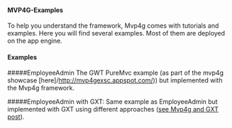 #### MVP4G-Examples

To help you understand the framework, Mvp4g comes with tutorials and examples. Here you will find several examples. Most of them are deployed on the app engine.

#### Examples

#####EmployeeAdmin
The GWT PureMvc example (as part of the mvp4g showcase [here]/http://mvp4gexsc.appspot.com/)) but implemented with the Mvp4g framework.

#####EmployeeAdmin with GXT:
Same example as EmployeeAdmin but implemented with GXT using different approaches ([see Mvp4g and GXT post](https://groups.google.com/forum/#!topic/mvp4g/W6hmSvu9ofc)).
